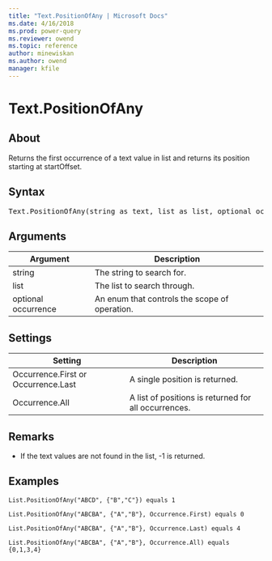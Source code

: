 ```yaml
---
title: "Text.PositionOfAny | Microsoft Docs"
ms.date: 4/16/2018
ms.prod: power-query
ms.reviewer: owend
ms.topic: reference
author: minewiskan
ms.author: owend
manager: kfile
---
```

# Text.PositionOfAny

  
## About  
Returns the first occurrence of a text value in list and returns its position starting at startOffset.  
  
## Syntax

<pre>
Text.PositionOfAny(string as text, list as list, optional occurrence as nullable number) as number  
</pre>
  
## Arguments  
  
|Argument|Description|  
|------------|---------------|  
|string|The string to search for.|  
|list|The list to search through.|  
|optional occurrence|An enum that controls the scope of operation.|  
  
## Settings  
  
|Setting|Description|  
|-----------|---------------|  
|Occurrence.First or Occurrence.Last|A single position is returned.|  
|Occurrence.All|A list of positions is returned for all occurrences.|  
  
## <a name="__toc360788880"></a>Remarks  
  
-   If the text values are not found in the list, -1 is returned.  
  
## Examples  
  
```powerquery-m
List.PositionOfAny("ABCD", {"B","C"}) equals 1  
```  
  
```powerquery-m
List.PositionOfAny("ABCBA", {"A","B"}, Occurrence.First) equals 0  
```  
  
```powerquery-m
List.PositionOfAny("ABCBA", {"A","B"}, Occurrence.Last) equals 4  
```  
  
```powerquery-m
List.PositionOfAny("ABCBA", {"A","B"}, Occurrence.All) equals {0,1,3,4}  
```  

